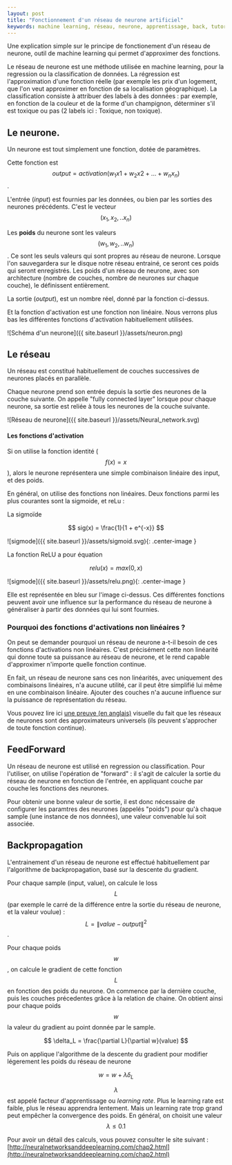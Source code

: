 ```yaml
---
layout: post
title: "Fonctionnement d'un réseau de neurone artificiel"
keywords: machine learning, réseau, neurone, apprentissage, back, tutoriel, artificial neural network
---
```


Une explication simple sur le principe de fonctionement d'un réseau de neurone, outil de machine learning qui permet d'approximer des fonctions.

Le réseau de neurone est une méthode utilisée en machine learning, pour la regression ou la classification de données.
La régression est l'approximation d'une fonction réelle (par exemple les prix d'un logement, que l'on veut approximer en fonction de sa localisation géographique). La classification consiste à attribuer des labels à des données : par exemple, en fonction de la couleur et de la forme d'un champignon, déterminer s'il est toxique ou pas (2 labels ici : Toxique, non toxique).

## Le neurone.

Un neurone est tout simplement une fonction, dotée de paramètres.

Cette fonction est $$ output = activation(w_1 x1 + w_2  x2 + ... + w_n x_n) $$.

L'entrée (*input*) est fournies par les données, ou bien par les sorties des neurones précédents. C'est le vecteur $$ (x_1, x_2, .. x_n) $$

Les **poids** du neurone sont les valeurs $$(w_1, w_2, .. w_n)$$. Ce sont les seuls valeurs qui sont propres au réseau de neurone. Lorsque l'on sauvegardera sur le disque notre réseau entrainé, ce seront ces poids qui seront enregistrés. Les poids d'un réseau de neurone, avec son architecture (nombre de couches, nombre de neurones sur chaque couche), le définissent entièrement.

La sortie (*output*), est un nombre réel, donné par la fonction ci-dessus.

Et la fonction d'activation est une fonction non linéaire. Nous verrons plus bas les différentes fonctions d'activation habituellement utilisées.

![Schéma d'un neurone]({{ site.baseurl }}/assets/neuron.png)

## Le réseau

Un réseau est constitué habituellement de couches successives de neurones placés en parallèle.

Chaque neurone prend son entrée depuis la sortie des neurones de la couche suivante.
On appelle "fully connected layer" lorsque pour chaque neurone, sa sortie est reliée à tous les neurones de la couche suivante. 

![Réseau de neurone]({{ site.baseurl }}/assets/Neural_network.svg)

#### Les fonctions d'activation

Si on utilise la fonction identité ($$ f(x) = x $$), alors le neurone représentera une simple combinaison linéaire des input, et des poids.

En général, on utilise des fonctions non linéaires. Deux fonctions parmi les plus courantes sont la sigmoide, et reLu :

La sigmoïde 

$$ sig(x) = \frac{1}{1 + e^{-x}} $$


![sigmode]({{ site.baseurl }}/assets/sigmoid.svg){: .center-image }

La fonction ReLU a pour équation

$$ relu(x) = max(0, x) $$


![sigmode]({{ site.baseurl }}/assets/relu.png){: .center-image }

Elle est représentée en bleu sur l'image ci-dessus.
Ces différentes fonctions peuvent avoir une influence sur la performance du réseau de neurone à généraliser à partir des données qui lui sont fournies.

### Pourquoi des fonctions d'activations non linéaires ?

On peut se demander pourquoi un réseau de neurone a-t-il besoin de ces fonctions d'activations non linéaires. C'est précisément cette non linéarité qui donne toute sa puissance au réseau de neurone, et le rend capable d'approximer n'importe quelle fonction continue.

En fait, un réseau de neurone sans ces non linéarités, avec uniquement des combinaisons linéaires, n'a aucune utilité, car il peut être simplifié lui même en une combinaison linéaire. Ajouter des couches n'a aucune influence sur la puissance de représentation du réseau. 

Vous pouvez lire ici [une preuve (en anglais)](http://neuralnetworksanddeeplearning.com/chap4.html) visuelle du fait que les réseaux de neurones sont des approximateurs universels (ils peuvent s'approcher de toute fonction continue).

## FeedForward

Un réseau de neurone est utilisé en regression ou classification. Pour l'utiliser, on utilise l'opération de "forward" : il s'agit de calculer la sortie du réseau de neurone en fonction de l'entrée, en appliquant couche par couche les fonctions des neurones.

Pour obtenir une bonne valeur de sortie, il est donc nécessaire de configurer les paramtres des neurones (appelés "poids") pour qu'à chaque sample (une instance de nos données), une valeur convenable lui soit associée.

## Backpropagation

L'entrainement d'un réseau de neurone est effectué habituellement par l'algorithme de backpropagation, basé sur la descente du gradient.

Pour chaque sample (input, value), on calcule le loss $$L$$ (par exemple le carré de la différence entre la sortie du réseau de neurone, et la valeur voulue) : $$ L = \lVert value - output \rVert^2 $$.

Pour chaque poids $$w$$, on calcule le gradient de cette fonction $$ L $$ en fonction des poids du neurone.
On commence par la dernière couche, puis les couches précedentes grâce à la relation de chaine.
On obtient ainsi pour chaque poids $$w$$ la valeur du gradient au point donnée par le sample.

$$ \delta_L = \frac{\partial L}{\partial w}(value) $$

Puis on applique l'algorithme de la descente du gradient pour modifier légerement les poids du réseau de neurone

$$ w  = w + \lambda \delta_L $$

$$\lambda $$ est appelé facteur d'apprentissage ou *learning rate*. Plus le learning rate est faible, plus le réseau apprendra lentement. Mais un learning rate trop grand peut empêcher la convergence des poids. En général, on choisit une valeur $$ \lambda \leq 0.1 $$

Pour avoir un détail des calculs, vous pouvez consulter le site suivant : [http://neuralnetworksanddeeplearning.com/chap2.html](http://neuralnetworksanddeeplearning.com/chap2.html)
